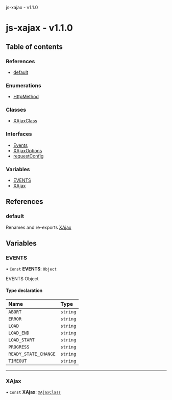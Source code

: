 js-xajax - v1.1.0

# js-xajax - v1.1.0

## Table of contents

### References

- [default](README.md#default)

### Enumerations

- [HttpMethod](enums/HttpMethod.md)

### Classes

- [XAjaxClass](classes/XAjaxClass.md)

### Interfaces

- [Events](interfaces/Events.md)
- [XAjaxOptions](interfaces/XAjaxOptions.md)
- [requestConfig](interfaces/requestConfig.md)

### Variables

- [EVENTS](README.md#events)
- [XAjax](README.md#xajax)

## References

### default

Renames and re-exports [XAjax](README.md#xajax)

## Variables

### EVENTS

• `Const` **EVENTS**: `Object`

EVENTS Object

#### Type declaration

| Name | Type |
| :------ | :------ |
| `ABORT` | `string` |
| `ERROR` | `string` |
| `LOAD` | `string` |
| `LOAD_END` | `string` |
| `LOAD_START` | `string` |
| `PROGRESS` | `string` |
| `READY_STATE_CHANGE` | `string` |
| `TIMEOUT` | `string` |

___

### XAjax

• `Const` **XAjax**: [`XAjaxClass`](classes/XAjaxClass.md)
